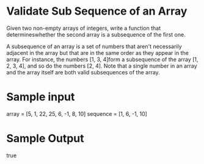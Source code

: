 # Validate Sub Sequence of an Array
  Given two non-empty arrays of integers, write a function that determineswhether the second array is a subsequence of the first one.
  
  A subsequence of an array is a set of numbers that aren't necessarily adjacent in the array but that are in the same order as they appear in the array. For instance, the numbers [1, 3, 4]form a subsequence of the array [1, 2, 3, 4], and so do the numbers [2, 4]. Note that a single number in an array and the array itself are both valid subsequences of the array.

# Sample input
  array = [5, 1, 22, 25, 6, -1, 8, 10]
  sequence = [1, 6, -1, 10]
# Sample Output
  true